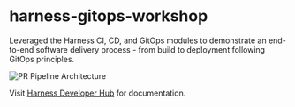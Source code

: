 # harness-gitops-workshop

Leveraged the Harness CI, CD, and GitOps modules to demonstrate an end-to-end software delivery process - from build to deployment following GitOps principles. 

![PR Pipeline Architecture](assets/pr-pipeline-architecture.png)

Visit [Harness Developer Hub](https://developer.harness.io/tutorials/cd-pipelines/unified-cicd/e2e-pipeline) for documentation.
